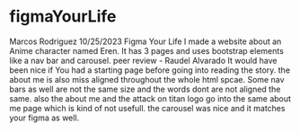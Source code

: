 # figmaYourLife
Marcos Rodriguez
10/25/2023
Figma Your Life
I made a website about an Anime character named Eren. It has 3 pages and uses bootstrap elements like a nav bar and carousel.
peer review - Raudel Alvarado
It would have been nice if You had a starting page before going into reading the story. the about me is also miss aligned throughout the whole html spcae. Some nav bars as well are not the same size and the words dont are not aligned the same. also the about me and the attack on titan logo go into the same about me page which is kind of not usefull. the carousel was nice and it matches your figma as well. 
